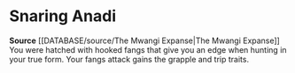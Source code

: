﻿---
id: '158'
name: Snaring Anadi
rarity: Common
source: '[[DATABASE/source/The Mwangi Expanse|The Mwangi Expanse]]'
type: Heritage

---
# Snaring Anadi

**Source** [[DATABASE/source/The Mwangi Expanse|The Mwangi Expanse]] 
You were hatched with hooked fangs that give you an edge when hunting in your true form. Your fangs attack gains the grapple and trip traits.